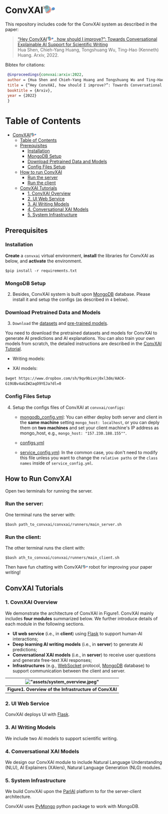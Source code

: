 

# ConvXAI<img src="assets/logo_wotext.png" width="38">
This repository includes code for the ConvXAI system as described in the paper:

>[“Hey ConvXAI<img src="assets/logo_wotext.png" width="20"> , how should I improve?”: Towards Conversational Explainable AI Support for Scientific Writing](https://hua-shen.org/assets/files/convxai.pdf)  
> Hua Shen, Chieh-Yang Huang, Tongshuang Wu, Ting-Hao (Kenneth) Huang.
> Arxiv, 2022.



Bibtex for citations:
```bibtex
 @inproceedings{convxai:arxiv:2022,  
 author = {Hua Shen and Chieh-Yang Huang and Tongshuang Wu and Ting-Hao (Kenneth) Huang},  
 title = {“Hey ConvXAI, how should I improve?”: Towards Conversational Explainable AI Support for Scientific Writing},  
 booktitle = {Arxiv},  
 year = {2022}
 }
```









Table of Contents
=================

   * [ConvXAI<img src="assets/logo_wotext.png" width="18">](#convxai)
      * [Table of Contents](#table-of-contents)
      * [Prerequisites](#prerequisites)
         * [Installation](#installation)
         * [MongoDB Setup](#mongodb-setup)
         * [Download Pretrained Data and Models](#download-pretrained-data-and-models)
         * [Config Files Setup](#config-files-setup)
      * [How to run ConvXAI](#how-to-run-convxai)
         * [Run the server](#run-the-server)
         * [Run the client](#run-the-client)
      * [ConvXAI Tutorials](#convxai-tutorials)
         * [1. ConvXAI Overview](#1-covnxai-overview)
         * [2. UI Web Service](#2-ui-web-service)
         * [3. AI Writing Models](#3-ai-writing-models)
         * [4. Conversational XAI Models](#4-conversational-xai-models)
         * [5. System Infrastructure](#5-system-infrastructure)





## Prerequisites

### Installation
**Create** a `convxai` virtual environment, **install** the libraries for ConvXAI as below, and **activate** the environment.
```
$pip install -r requirements.txt
```

### MongoDB Setup
2. Besides, ConvXAI system is built upon [MongoDB](https://www.mongodb.com/) database. Please install it and setup the configs (as described in `4` below).


### Download Pretrained Data and Models
3. `Download` the [datasets]() and [pre-trained models]().

You need to download the pretrained datasets and models for ConvXAI to generate AI predictions and AI explanations. You can also train your own models from scratch, the detailed instructions are described in the [ConvXAI Tutorial](#convxai-tutorials).

   * Writing models: 

   * XAI models:

```$wget https://www.dropbox.com/sh/9qv9bixnj0xl3dm/AACK-G19UBv4aGIW2aqO9YEJa?dl=0```



### Config Files Setup
4. Setup the  configs files of ConvXAI at `convxai/configs`:

   * [mongodb_config.yml](convxai/configs/mongodb_config.yml):  You can either deploy both server and client in the **same machine** setting `mongo_host: localhost`, or you can deply them on **two machines** and set your client machine's IP address as mongo_host, e.g., `mongo_host: "157.230.188.155""`.

   * [configs.yml](convxai/configs/configs.yml)

   * [service_config.yml](convxai/configs/service_config.yml): In the common case, you don't need to modify this file unless you want to change the `relative paths` or the `class names` inside of `service_config.yml`.


## How to Run ConvXAI

Open two terminals for running the server.
### Run the server:
One terminal runs the server with:
```
$bash path_to_convxai/convxai/runners/main_server.sh
```

### Run the client:
The other terminal runs the client with:
```
$bash ath_to_convxai/convxai/runners/main_client.sh
```

Then have fun chatting with ConvXAI<img src="assets/logo_wotext.png" width="18"> robot for improving your paper writing!




## ConvXAI Tutorials


### 1. CovnXAI Overview

We demonstrate the architecture of ConvXAI in Figure1. ConvXAI mainly includes **four modules** summarized below. We further introduce details of each module in the following sections. 
- **UI web service** (i.e., in **client**) using [Flask](https://flask.palletsprojects.com/en/2.2.x/) to support human-AI interactions; 
- **Deep learning AI writing models** (i.e., in **server**) to generate AI predictions;
- **Conversational XAI models** (i.e., in **server**) to receive user questions and generate free-text XAI responses; 
- **Infrastructures** (e.g., [WebSocket](https://en.wikipedia.org/wiki/WebSocket) protocol, [MongoDB](https://www.mongodb.com/) database) to support communication between the client and server.


| !["assets/system_overview.jpeg"](assets/system_overview.jpeg) | 
|:--:| 
| **Figure1. Overview of the Infrastructure of ConvXAI** |
<!-- <img src="assets/system_overview.jpeg" width="500"> -->




### 2. UI Web Service

ConvXAI deploys UI with [Flask](https://flask.palletsprojects.com/en/2.2.x/).


### 3. AI Writing Models

We include two AI models to support scientific writing.





### 4. Conversational XAI Models

We design our ConvXAI module to include Natural Language Understanding (NLU), AI Explainers (XAIers), Natural Language Generation (NLG) modules.




### 5. System Infrastructure

We build ConvXAI upon the [ParlAI](https://parl.ai/) platform to for the server-client architecture.


ConvXAI uses [PyMongo](https://pymongo.readthedocs.io/en/stable/) python package to work with MongoDB.















